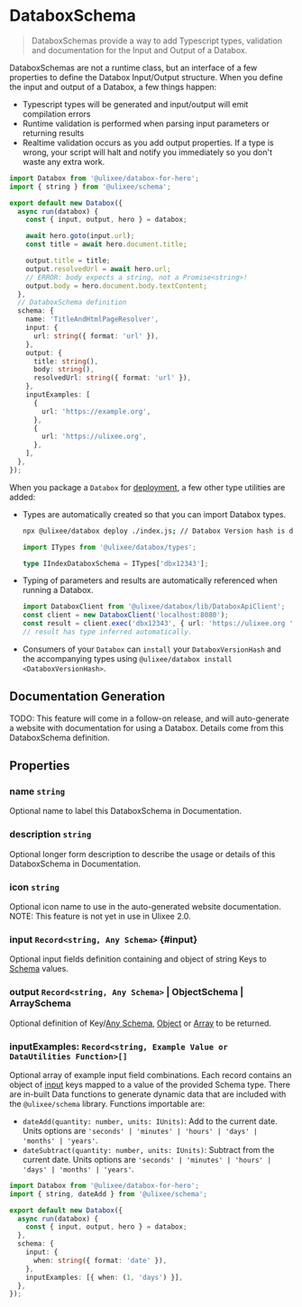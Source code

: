 # DataboxSchema

> DataboxSchemas provide a way to add Typescript types, validation and documentation for the Input and Output of a Databox.

DataboxSchemas are not a runtime class, but an interface of a few properties to define the Databox Input/Output structure. When you define the input and output of a Databox, a few things happen:

- Typescript types will be generated and input/output will emit compilation errors
- Runtime validation is performed when parsing input parameters or returning results
- Realtime validation occurs as you add output properties. If a type is wrong, your script will halt and notify you immediately so you don't waste any extra work.

```typescript
import Databox from '@ulixee/databox-for-hero';
import { string } from '@ulixee/schema';

export default new Databox({
  async run(databox) {
    const { input, output, hero } = databox;

    await hero.goto(input.url);
    const title = await hero.document.title;

    output.title = title;
    output.resolvedUrl = await hero.url;
    // ERROR: body expects a string, not a Promise<string>!
    output.body = hero.document.body.textContent;
  },
  // DataboxSchema definition
  schema: {
    name: 'TitleAndHtmlPageResolver',
    input: {
      url: string({ format: 'url' }),
    },
    output: {
      title: string(),
      body: string(),
      resolvedUrl: string({ format: 'url' }),
    },
    inputExamples: [
      {
        url: 'https://example.org',
      },
      {
        url: 'https://ulixee.org',
      },
    ],
  },
});
```

When you package a `Databox` for [deployment](/docs/databox/overview/deployment), a few other type utilities are added:

- Types are automatically created so that you can import Databox types.

  ```bash
  npx @ulixee/databox deploy ./index.js; // Databox Version hash is dbx12343
  ```

  ```typescript
  import ITypes from '@ulixee/databox/types';

  type IIndexDataboxSchema = ITypes['dbx12343'];
  ```

- Typing of parameters and results are automatically referenced when running a Databox.
  ```typescript
  import DataboxClient from '@ulixee/databox/lib/DataboxApiClient';
  const client = new DataboxClient('localhost:8080');
  const result = client.exec('dbx12343', { url: 'https://ulixee.org ' });
  // result has type inferred automatically.
  ```

- Consumers of your `Databox` can `install` your `DataboxVersionHash` and the accompanying types using `@ulixee/databox install <DataboxVersionHash>`.

## Documentation Generation

TODO: This feature will come in a follow-on release, and will auto-generate a website with documentation for using a Databox. Details come from this DataboxSchema definition.

## Properties

### name `string`

Optional name to label this DataboxSchema in Documentation.

### description `string`

Optional longer form description to describe the usage or details of this DataboxSchema in Documentation.

### icon `string`

Optional icon name to use in the auto-generated website documentation. NOTE: This feature is not yet in use in Ulixee 2.0.

### input `Record<string, Any Schema>` {#input}

Optional input fields definition containing and object of string Keys to [Schema](/docs/databox/databox-advanced/schema) values.

### output `Record<string, Any Schema>` | ObjectSchema | ArraySchema

Optional definition of Key/[Any Schema](/docs/databox/databox-advanced/schema), [Object](/docs/databox/databox-advanced/schema#object) or [Array](/docs/databox/databox-advanced/schema#array) to be returned.

### inputExamples: `Record<string, Example Value or DataUtilities Function>[]`

Optional array of example input field combinations. Each record contains an object of [input](#input) keys mapped to a value of the provided Schema type. There are in-built Data functions to generate dynamic data that are included with the `@ulixee/schema` library. Functions importable are:

- `dateAdd(quantity: number, units: IUnits)`: Add to the current date. Units options are `'seconds' | 'minutes' | 'hours' | 'days' | 'months' | 'years'`.
- `dateSubtract(quantity: number, units: IUnits)`: Subtract from the current date. Units options are `'seconds' | 'minutes' | 'hours' | 'days' | 'months' | 'years'`.

```typescript
import Databox from '@ulixee/databox-for-hero';
import { string, dateAdd } from '@ulixee/schema';

export default new Databox({
  async run(databox) {
    const { input, output, hero } = databox;
  },
  schema: {
    input: {
      when: string({ format: 'date' }),
    },
    inputExamples: [{ when: (1, 'days') }],
  },
});
```
